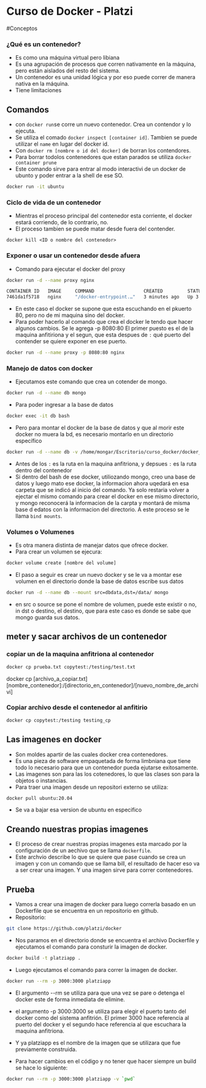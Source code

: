 # Curso de Docker - Platzi

#Conceptos

### ¿Qué es un contenedor?

- Es como una máquina virtual pero libiana
- Es una agrupación de procesos que corren nativamente en la máquina, pero están aislados del resto del sistema.
- Un contenedor es una unidad lógica y por eso puede correr de manera nativa en la máquina. 
- Tiene limitaciones

## Comandos
- con `docker run`se corre un nuevo contenedor. Crea un contendor y lo ejecuta.
- Se utiliza el comado `docker inspect [container id]`. Tambien se puede utilizar el `name` en lugar del docker id.
- Con `docker rm [nombre o id del docker]` de borran los contendores.
- Para borrar todolos contenedores que estan parados se utiliza `docker container prune`
- Este comando sirve para entrar al modo interactivi de un docker de ubunto y poder entrar a la shell de ese SO.

```bash
docker run -it ubuntu
```

### Ciclo de vida de un contenedor
- Mientras el proceso principal del contenedor esta corriente, el docker estará corriendo, de lo contrario, no. 
- El proceso tambien se puede matar desde fuera del contender.

```bas
docker kill <ID o nombre del contenedor>
```

### Exponer o usar un contenedor desde afuera

- Comando para ejecutar el docker del proxy
```bash
docker run -d --name proxy nginx
```

```bash 
CONTAINER ID   IMAGE     COMMAND                  CREATED         STATUS         PORTS     NAMES
7461da1f5718   nginx     "/docker-entrypoint.…"   3 minutes ago   Up 3 minutes   80/tcp    proxy
```
- En este caso el docker se supone que esta escuchando en el pkuerto 80, pero no de mi maquina sino del docker. 
- Para poder hacerlo al comando que crea el docker le tendo que hacer algunos cambios. Se le agrega -p 8080:80 El primer puesto es el de la maquina anfitiriona y el segun, que esta despues de `:` qué puerto del contender se quiere exponer en ese puerto.


```bash
docker run -d --name proxy -p 8080:80 nginx
```

### Manejo de datos con docker

- Ejecutamos este comando que crea un cotender de mongo.

```bash
docker run -d --name db mongo
```
- Para poder ingresar a la base de datos
```bash
docker exec -it db bash
```
-  Pero para montar el docker de la base de datos y que al morir este docker no muera la bd, es necesario montarlo en un directorio específico

```bash
docker run -d --name db -v /home/mongar/Escritorio/curso_docker/docker_data/mongodata:/data/db mongo
```
- Antes de los `:` es la ruta en la maquina anfitriona, y depsues `:` es la ruta dentro del contenedor
- Si dentro del bash de ese docker, utiliozando mongo, creo una base de datos y luego mato ese docker, la informacion ahora uqedará en esa carpeta que se indicó al inicio del comando. Ya solo restaria volver a ejectar el mismo comando para crear el docker en ese mismo directorio, y mongo reconocerá la informacion de la carpta y montará de misma base d edatos con la informacion del directorio. A este proceso se le llama `bind mounts`. 


### Volumes o Volumenes

- Es otra manera distinta de manejar datos que ofrece docker. 
- Para crear un volumen se ejecura:
```bash
docker volume create [nombre del volume]
```

- El paso a seguir es crear un nuevo docker y se le va a montar ese volumen en el directorio donde la base de datos escribe sus datos
```bash
docker run -d --name db --mount src=dbdata,dst=/data/ mongo
```
- en src o source se pone el nombre de volumen, puede este existir o no, in dst o destino, el destino, que para este caso es donde se sabe que mongo guarda sus datos.

## meter y sacar archivos de un contenedor

### copiar un de la maquina anfitriona al contenedor
```bash
docker cp prueba.txt copytest:/testing/test.txt
```
docker cp [archivo_a_copiar.txt] [nombre_contenedor]:/[directorio_en_contenedor]/[nuevo_nombre_de_archivi]

### Copiar archivo desde el contenedor al anfitirio
```bash
docker cp copytest:/testing testing_cp
```

## Las imagenes en docker

- Son moldes apartir de las cuales docker crea contenedores.
- Es una pieza de software empaquetada de forma limbniana que tiene todo lo necesario para que un contenedor pueda ejutarse exitosamente. 
- Las imagenes son para las los cotenedores, lo que las clases son para la objetos o instancias. 
- Para traer una imagen desde un repositori externo se utiliza: 
```bash
docker pull ubuntu:20.04
```
- Se va a bajar esa version de ubuntu en especifico


## Creando nuestras propias imagenes

- El proceso de crear nuestras propias imagenes esta marcado por la configuración de un aechivo que se llama `dockerfile`.
- Este archvio describe lo que se quiere que pase cuando se crea un imagen y con un comando que se llama bill, el resultado de hacer eso va a ser crear una imagen. Y una imagen sirve para correr contenedores. 


## Prueba 
- Vamos a crear una imagen de docker para luego correrla basado en un Dockerfile que se encuentra en un repositorio en github. 
- Repositorio:
```bash
git clone https://github.com/platzi/docker
```
- Nos paramos en el directorio donde se encuentra el archivo Dockerfile y ejecutamos el comando para consturir la imagen de docker. 
```bash
docker build -t platziapp .
```
- Luego ejecutamos el comando para correr la imagen de docker.
```bash
docker run --rm -p 3000:3000 platziapp 
```
- El argumento --rm se utiliza para que una vez se pare o detenga el docker este de forma inmediata de elimine. 
- el argumento -p 3000:3000 se utiliza para elegir el puerto tanto del docker como del sistema anfitrión. El primer 3000 hace referencia al puerto del docker y el segundo hace referencia al que escuchara la maquina anfitriona. 
- Y ya platziapp es el nombre de la imagen que se utilizara que fue previamente construida. 

- Para hacer cambios en el código y no tener que hacer siempre un build se hace lo siguiente:

```bash
docker run --rm -p 3000:3000 platziapp -v `pwd`
```





